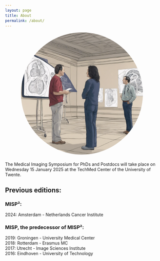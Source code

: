 ```yaml
---
layout: page
title: About
permalink: /about/
---
```


<div style="text-align: center; margin-bottom: 20px;">
    <img src="/assets/126502_Give%20me%20an%20image%20where%20researchers%20are%20standing%20in_xl-1024-v1-0.png" alt="Description of the image" style="width: 400px; border-radius: 50%;" />
</div>

The Medical Imaging Symposium for PhDs and Postdocs will take place on Wednesday 15 January 2025 at the TechMed Center of the University of Twente.

## Previous editions:

### MISP²:

2024: Amsterdam - Netherlands Cancer Institute

### MISP, the predecessor of MISP²:

2019: Groningen - University Medical Center\
2018: Rotterdam - Erasmus MC\
2017: Utrecht - Image Sciences Institute\
2016: Eindhoven - University of Technology